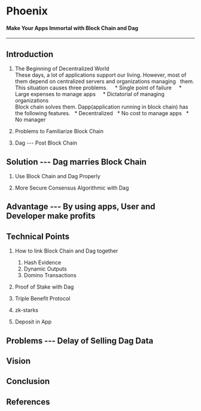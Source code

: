 # Phoenix
#### Make Your Apps Immortal with Block Chain and Dag
-------------------------------------------------------


## Introduction
1. The Beginning of Decentralized World  
These days, a lot of applications support our living. However, most of them depend on centralized servers and organizations managing   them. This situation causes three problems. 
     * Single point of failure 
     * Large expenses to manage apps 
     * Dictatorial of managing organizations  
Block chain solves them. Dapp(application running in block chain) has the following features. 
     * Decentralized
     * No cost to manage apps
     * No manager

1. Problems to Familiarize Block Chain

1. Dag --- Post Block Chain


## Solution --- Dag marries Block Chain 
1. Use Block Chain and Dag Properly 

1. More Secure Consensus Algorithmic with Dag


## Advantage --- By using apps, User and Developer make profits


## Technical Points
1. How to link Block Chain and Dag together
    1. Hash Evidence 
    1. Dynamic Outputs
    1. Domino Transactions
    
1. Proof of Stake with Dag

1. Triple Benefit Protocol

1. zk-starks

1. Deposit in App


## Problems --- Delay of Selling Dag Data


## Vision


## Conclusion


## References

